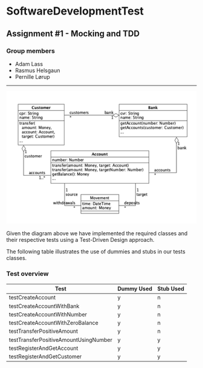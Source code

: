 # SoftwareDevelopmentTest

## Assignment #1 - Mocking and TDD
### Group members
* Adam Lass
* Rasmus Helsgaun
* Pernille Lørup

______

![TestDiagram](TestDiagram.png)

Given the diagram above we have implemented the required classes and their respective tests using a Test-Driven Design approach. 

The following table illustrates the use of dummies and stubs in our tests classes.

### Test overview
|Test|Dummy Used|Stub Used|
|----|----------|---------|
|testCreateAccount|y|n|
|testCreateAccountWithBank|y|n|
|testCreateAccountWithNumber|y|n|
|testCreateAccountWithZeroBalance|y|n|
|testTransferPositiveAmount|y|n|
|testTransferPositiveAmountUsingNumber|y|y|
|testRegisterAndGetAccount|y|y|
|testRegisterAndGetCustomer|y|y|
